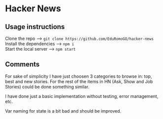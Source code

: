 # Hacker News

## Usage instructions 

Clone the repo --> `git clone https://github.com/EduRomoGO/hacker-news`  
Install the dependencies --> `npm i`  
Start the local server --> `npm start`  


## Comments

For sake of simplicity I have just choosen 3 categories to browse in: top, best and new stories.
For the rest of the items in HN (Ask, Show and Job Stories) could be done something similar.

I have done just a basic implementation without testing, error management, etc.

Var naming for state is a bit bad and should be improved.
